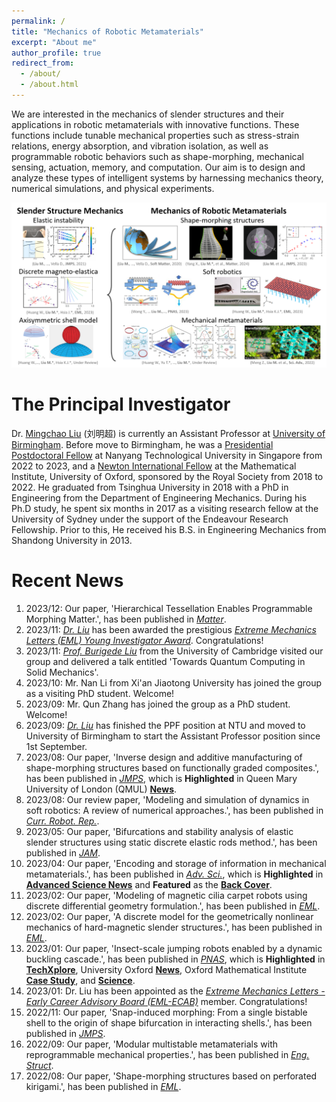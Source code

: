 ```yaml
---
permalink: /
title: "Mechanics of Robotic Metamaterials"
excerpt: "About me"
author_profile: true
redirect_from: 
  - /about/
  - /about.html
---
```


We are interested in the mechanics of slender structures and their applications in robotic metamaterials with innovative functions. These functions include tunable mechanical properties such as stress-strain relations, energy absorption, and vibration isolation, as well as programmable robotic behaviors such as shape-morphing, mechanical sensing, actuation, memory, and computation. Our aim is to design and analyze these types of intelligent systems by harnessing mechanics theory, numerical simulations, and physical experiments.

![Research Summary](/figures/ResearchSummary_2401.png "Research Summary")

The Principal Investigator
======
Dr. [Mingchao Liu](https://www.birmingham.ac.uk/schools/engineering/mechanical-engineering/people/profile.aspx?ReferenceId=205089) (刘明超) is currently an Assistant Professor at [University of Birmingham](https://intranet.birmingham.ac.uk/index.aspx). Before move to Birmingham, he was a [Presidential Postdoctoral Fellow](https://www.ntu.edu.sg/research/research-careers/presidential-postdoctoral-fellowship-(ppf)) at Nanyang Technological University in Singapore from 2022 to 2023, and a [Newton International Fellow](https://royalsociety.org/grants-schemes-awards/grants/newton-international/) at the Mathematical Institute, University of Oxford, sponsored by the Royal Society from 2018 to 2022. He graduated from Tsinghua University in 2018 with a PhD in Engineering from the Department of Engineering Mechanics. During his Ph.D study, he spent six months in 2017 as a visiting research fellow at the University of Sydney under the support of the Endeavour Research Fellowship. Prior to this, He received his B.S. in Engineering Mechanics from Shandong University in 2013.

Recent News
======
1. 2023/12: Our paper, 'Hierarchical Tessellation Enables Programmable Morphing Matter.', has been published in [*Matter*](https://authors.elsevier.com/c/1iBCZ9Cyxd31hR).
1. 2023/11: [*Dr. Liu*](https://www.birmingham.ac.uk/schools/engineering/mechanical-engineering/people/profile.aspx?ReferenceId=205089&Name=dr-mingchao-liu) has been awarded the prestigious [*Extreme Mechanics Letters (EML) Young Investigator Award*](https://imechanica.org/node/26993). Congratulations!
1. 2023/11: [*Prof. Burigede Liu*](http://www.eng.cam.ac.uk/profiles/bl377) from the University of Cambridge visited our group and delivered a talk entitled 'Towards Quantum Computing in Solid Mechanics'.
1. 2023/10: Mr. Nan Li from Xi'an Jiaotong University has joined the group as a visiting PhD student. Welcome!
1. 2023/09: Mr. Qun Zhang has joined the group as a PhD student. Welcome!
1. 2023/09: [*Dr. Liu*](https://www.birmingham.ac.uk/schools/engineering/mechanical-engineering/people/profile.aspx?ReferenceId=205089&Name=dr-mingchao-liu) has finished the PPF position at NTU and moved to University of Birmingham to start the Assistant Professor position since 1st September.
1. 2023/08: Our paper, 'Inverse design and additive manufacturing of shape-morphing structures based on functionally graded composites.', has been published in [*JMPS*](https://www.sciencedirect.com/science/article/pii/S0022509623001862), which is **Highlighted** in Queen Mary University of London (QMUL) [**News**](https://www.sems.qmul.ac.uk/news/6484/researchers-create-multifunctional-shape-morphing-composite-materials-inspired-by-kirigami).
1. 2023/08: Our review paper, 'Modeling and simulation of dynamics in soft robotics: A review of numerical approaches.', has been published in [*Curr. Robot. Rep.*](https://doi.org/10.1007/s43154-023-00105-z).
1. 2023/05: Our paper, 'Bifurcations and stability analysis of elastic slender structures using static discrete elastic rods method.', has been published in [*JAM*](https://doi.org/10.1115/1.4062533).
1. 2023/04: Our paper, 'Encoding and storage of information in mechanical metamaterials.', has been published in [*Adv. Sci.*](https://doi.org/10.1002/advs.202301581), which is **Highlighted** in [**Advanced Science News**](https://www.advancedsciencenews.com/storing-unhackable-data-in-metamaterials/) and **Featured** as the [**Back Cover**](https://doi.org/10.1002/advs.202370133).
1. 2023/02: Our paper, 'Modeling of magnetic cilia carpet robots using discrete differential geometry formulation.', has been published in [*EML*](https://doi.org/10.1016/j.eml.2023.101967).
1. 2023/02: Our paper, 'A discrete model for the geometrically nonlinear mechanics of hard-magnetic slender structures.', has been published in [*EML*](https://doi.org/10.1016/j.eml.2023.101977).
1. 2023/01: Our paper, 'Insect-scale jumping robots enabled by a dynamic buckling cascade.', has been published in [*PNAS*](https://doi.org/10.1073/pnas.2210651120), which is **Highlighted** in [**TechXplore**](https://techxplore.com/news/2023-01-click-beetle-inspired-robots-elastic-energy.html), University Oxford [**News**](https://www.ox.ac.uk/news/2023-01-24-leaping-beetles-inspire-new-miniature-jumping-robots-0), Oxford Mathematical Institute [**Case Study**](https://www.maths.ox.ac.uk/node/62536), and [**Science**](https://www.science.org/doi/10.1126/science.adh2294).
1. 2023/01: Dr. Liu has been appointed as the [*Extreme Mechanics Letters - Early Career Advisory Board (EML-ECAB)*](https://imechanica.org/node/26465) member. Congratulations!
1. 2022/11: Our paper, 'Snap-induced morphing: From a single bistable shell to the origin of shape bifurcation in interacting shells.', has been published in [*JMPS*](https://doi.org/10.1016/j.jmps.2022.105116).
1. 2022/09: Our paper, 'Modular multistable metamaterials with reprogrammable mechanical properties.', has been published in [*Eng. Struct*](https://doi.org/10.1016/j.engstruct.2022.114976). 
1. 2022/08: Our paper, 'Shape-morphing structures based on perforated kirigami.', has been published in [*EML*](https://doi.org/10.1016/j.eml.2022.101857). 

